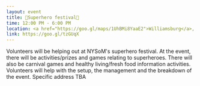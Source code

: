 ```yaml
---
layout: event
title: 👐Superhero festival👐
time: 12:00 PM - 6:00 PM
location: <a href="https://goo.gl/maps/1UhBMi8YaaE2">Williamsburg</a>, Brooklyn
link: https://goo.gl/tzGUqX 
---
```

Volunteers will be helping out at NYSoM's superhero festival. At the event, there will be activities/prizes and games relating to superheroes. There will also be carnival games and healthy living/fresh food information activities. Volunteers will help with the setup, the management and the breakdown of the event.
Specific address TBA
